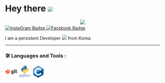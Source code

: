 <h1>
  Hey there
  <img src="https://media.giphy.com/media/hvRJCLFzcasrR4ia7z/giphy.gif" width="30px"/>
</h1>
<div id="header" align="center">
  <img src="https://media.giphy.com/media/qgQUggAC3Pfv687qPC/giphy.gif">
</div>

<div id="badges">
  <a href="your-linkedin-URL">
    <img src="https://img.shields.io/badge/InstaGram-red?style=for-the-badge&logo=instagram&logoColor=white" alt="InstaGram Badge"/>
  </a>
  <a href="your-youtube-URL">
    <img src="https://img.shields.io/badge/FaceBook-blue?style=for-the-badge&logo=facebook&logoColor=white" alt="Facebook Badge"/>
  </a>
</div>

I am a persistent Developer <img src="https://media.giphy.com/media/WUlplcMpOCEmTGBtBW/giphy.gif" width="30"> from Korea.

---

### :hammer_and_wrench: Languages and Tools :
<div>
  <img src="https://github.com/devicons/devicon/blob/master/icons/git/git-original-wordmark.svg" title="Git" **alt="Git" width="40" height="40"/>
  <img src="https://github.com/devicons/devicon/blob/master/icons/python/python-original-wordmark.svg" title="Python" **alt="Python" width="40" height="40"/>
  <img src="https://github.com/devicons/devicon/blob/master/icons/c/c-original.svg" alt="c" width="40" height="40"/>
</div>
